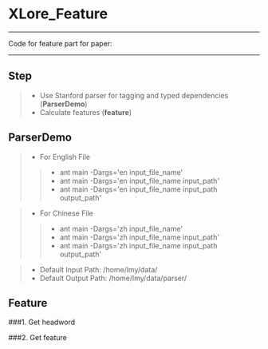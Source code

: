 # XLore_Feature

------

Code for feature part for paper:
** **

## Step 
> * Use Stanford parser for tagging and typed dependencies (**ParserDemo**)
> * Calculate features (**feature**)

ParserDemo
------
> * For English File
>>* ant main -Dargs='en input_file_name'
>>* ant main -Dargs='en input_file_name input_path'
>>* ant main -Dargs='en input_file_name input_path output_path'

> * For Chinese File
>>* ant main -Dargs='zh input_file_name'
>>* ant main -Dargs='zh input_file_name input_path'
>>* ant main -Dargs='zh input_file_name input_path output_path'

> * Default Input Path: /home/lmy/data/
> * Default Output Path: /home/lmy/data/parser/

Feature 
------
###1. Get headword

###2. Get feature

